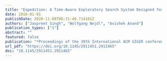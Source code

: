```yaml
---
title: "Expedition: A Time-Aware Exploratory Search System Designed for Scholars"
date: 2016-01-01
publishDate: 2020-11-08T08:31:49.714101Z
authors: ["Jaspreet Singh", "Wolfgang Nejdl", "Avishek Anand"]
publication_types: ["1"]
abstract: ""
featured: false
publication: "*Proceedings of the 39th International ACM SIGIR conference on Research and Development in Information Retrieval, SIGIR 2016, Pisa, Italy, July 17-21, 2016*"
url_pdf: "https://doi.org/10.1145/2911451.2911465"
doi: "10.1145/2911451.2911465"
---
```


